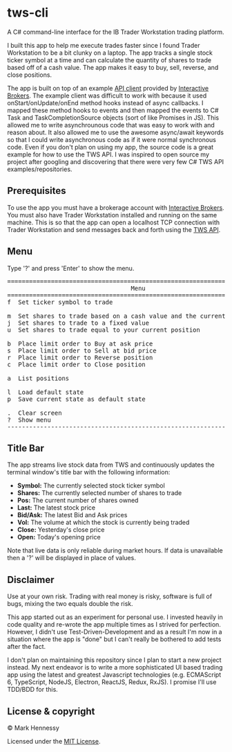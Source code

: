 # tws-cli

A C# command-line interface for the IB Trader Workstation trading platform.

I built this app to help me execute trades faster since I found Trader Workstation to be a bit clunky on a laptop. The app tracks a single stock ticker symbol at a time and can calculate the quantity of shares to trade based off of a cash value. The app makes it easy to buy, sell, reverse, and close positions.

The app is built on top of an example [API client](http://interactivebrokers.github.io) provided by [Interactive Brokers](https://www.interactivebrokers.com/en/home.php). The example client was difficult to work with because it used onStart/onUpdate/onEnd method hooks instead of async callbacks. I mapped these method hooks to events and then mapped the events to C# Task and TaskCompletionSource objects (sort of like Promises in JS). This allowed me to write asynchrounous code that was easy to work with and reason about. It also allowed me to use the awesome async/await keywords so that I could write asynchronous code as if it were normal synchronous code. Even if you don't plan on using my app, the source code is a great example for how to use the TWS API. I was inspired to open source my project after googling and discovering that there were very few C# TWS API examples/repositories.

## Prerequisites

To use the app you must have a brokerage account with [Interactive Brokers](https://www.interactivebrokers.com/en/home.php). You must also have Trader Workstation installed and running on the same machine. This is so that the app can open a localhost TCP connection with Trader Workstation and send messages back and forth using the [TWS API](http://interactivebrokers.github.io/tws-api/index.html).

## Menu

Type '?' and press 'Enter' to show the menu.
<pre>
========================================================================
                                  Menu
========================================================================
f  Set ticker symbol to trade

m  Set shares to trade based on a cash value and the current share price
j  Set shares to trade to a fixed value
u  Set shares to trade equal to your current position

b  Place limit order to Buy at ask price
s  Place limit order to Sell at bid price
r  Place limit order to Reverse position
c  Place limit order to Close position

a  List positions

l  Load default state
p  Save current state as default state

.  Clear screen
?  Show menu
------------------------------------------------------------------------
</pre>

## Title Bar

The app streams live stock data from TWS and continuously updates the terminal window's title bar with the following information:

* **Symbol:** The currently selected stock ticker symbol
* **Shares:** The currently selected number of shares to trade
* **Pos:** The current number of shares owned
* **Last:** The latest stock price
* **Bid/Ask:** The latest Bid and Ask prices
* **Vol:** The volume at which the stock is currently being traded
* **Close:** Yesterday's close price
* **Open:** Today's opening price

Note that live data is only reliable during market hours. If data is unavailable then a '?' will be displayed in place of values.

## Disclaimer

Use at your own risk. Trading with real money is risky, software is full of bugs, mixing the two equals double the risk.

This app started out as an experiment for personal use. I invested heavily in code quality and re-wrote the app multiple times as I strived for perfection. However, I didn't use Test-Driven-Development and as a result I'm now in a situation where the app is "done" but I can't really be bothered to add tests after the fact. 

I don't plan on maintaining this repository since I plan to start a new project instead. My next endeavor is to write a more sophisticated UI based trading app using the latest and greatest Javascript technologies (e.g. ECMAScript 6, TypeScript, NodeJS, Electron, ReactJS, Redux, RxJS). I promise I'll use TDD/BDD for this.

## License & copyright

© Mark Hennessy

Licensed under the [MIT License](LICENSE).

